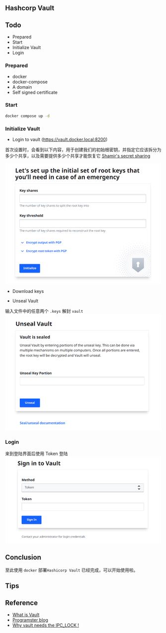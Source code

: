 ## Hashcorp Vault

## Todo

- Prepared
- Start
- Initialize Vault
- Login

### Prepared

- docker
- docker-compose
- A domain
- Self signed certificate

### Start

```sh
docker compose up -d
```

### Initialize Vault

- Login to vault (https://vault.docker.local:8200)

首次设置时，会看到以下内容，用于创建我们的初始根密钥，并指定它应该拆分为多少个共享，以及需要提供多少个共享才能恢复它 [Shamir's secret sharing](https://en.wikipedia.org/wiki/Shamir%27s_secret_sharing)

![vault initialize](./assets/vault-initialize.png)

- Download keys

- Unseal Vault

输入文件中的任意两个 `.keys` 解封 `vault`
![unseal vault](./assets/unseal-vault.png)


### Login

来到登陆界面后使用 Token 登陆
![login](./assets/login.png)

## Conclusion

至此使用 `docker` 部署`Hashicorp Vault` 已经完成，可以开始使用啦。

## Tips
## Reference

- [What is Vault](https://developer.hashicorp.com/vault/docs/what-is-vault)
- [Programster blog](https://blog.programster.org/deploy-hashicorp-vault-through-docker)
- [Why vault needs the IPC_LOCK !](https://stackoverflow.com/questions/50031086/why-does-vault-by-hashicorp-require-the-ipc-lock-capability-to-be-enabled)